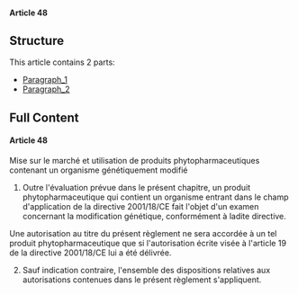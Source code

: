 #### Article 48

## Structure

This article contains 2 parts:

- [Paragraph_1](./Paragraph_1.md)
- [Paragraph_2](./Paragraph_2.md)

## Full Content

#### Article 48
Mise sur le marché et utilisation de produits phytopharmaceutiques contenant un organisme génétiquement modifié

1. Outre l'évaluation prévue dans le présent chapitre, un produit phytopharmaceutique qui contient un organisme entrant dans le champ d'application de la directive 2001/18/CE fait l'objet d'un examen concernant la modification génétique, conformément à ladite directive.

Une autorisation au titre du présent règlement ne sera accordée à un tel produit phytopharmaceutique que si l'autorisation écrite visée à l'article 19 de la directive 2001/18/CE lui a été délivrée.

2. Sauf indication contraire, l'ensemble des dispositions relatives aux autorisations contenues dans le présent règlement s'appliquent.